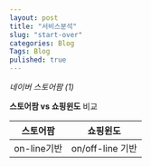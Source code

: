 ```yaml
---
layout: post
title: "서비스분석"
slug: "start-over"
categories: Blog
Tags: Blog
pulished: true
---
```


_네이버 스토어팜 (1)_


**스토어팜 vs 쇼핑윈도** 비교

| 스토어팜 | 쇼핑윈도 |
| :---: | :---: |
| on-line기반  | on/off-line 기반 |

  





